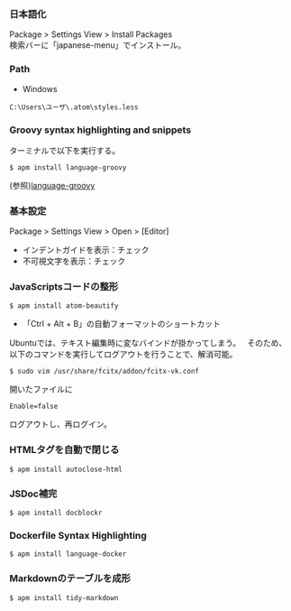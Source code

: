 ### 日本語化
Package > Settings View > Install Packages  
検索バーに「japanese-menu」でインストール。

### Path

* Windows
```
C:\Users\ユーザ\.atom\styles.less
```
### Groovy syntax highlighting and snippets
ターミナルで以下を実行する。

```
$ apm install language-groovy
```
(参照)[language-groovy](https://atom.io/packages/language-groovy)

### 基本設定
Package > Settings View > Open > [Editor]
- インデントガイドを表示：チェック
- 不可視文字を表示：チェック

### JavaScriptsコードの整形
```
$ apm install atom-beautify
```

* 「Ctrl + Alt + B」の自動フォーマットのショートカット

Ubuntuでは、テキスト編集時に変なバインドが掛かってしまう。  
そのため、以下のコマンドを実行してログアウトを行うことで、解消可能。

```
$ sudo vim /usr/share/fcitx/addon/fcitx-vk.conf 
```

開いたファイルに
```
Enable=false 
```

ログアウトし、再ログイン。

### HTMLタグを自動で閉じる
```
$ apm install autoclose-html
```

### JSDoc補完
```
$ apm install docblockr
```

### Dockerfile Syntax Highlighting
```
$ apm install language-docker
```

### Markdownのテーブルを成形
```
$ apm install tidy-markdown
```
